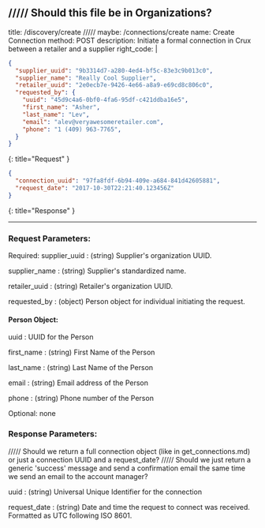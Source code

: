 ///// Should this file be in Organizations?
---
title: /discovery/create
///// maybe: /connections/create
name: Create Connection
method: POST
description: Initiate a formal connection in Crux between a retailer and a supplier
right_code: |
  ~~~ json
  {
    "supplier_uuid": "9b3314d7-a280-4ed4-bf5c-83e3c9b013c0",
    "supplier_name": "Really Cool Supplier",
    "retailer_uuid": "2e0ecb7e-9426-4e66-a8a9-e69cd8c806c0",
    "requested_by": {
      "uuid": "45d9c4a6-0bf0-4fa6-95df-c421ddba16e5",
      "first_name": "Asher",
      "last_name": "Lev",
      "email": "alev@veryawesomeretailer.com",
      "phone": "1 (409) 963-7765",
    }
  }
  ~~~
  {: title="Request" }

  ~~~ json
  {
    "connection_uuid": "97fa8fdf-6b94-409e-a684-841d42605881",
    "request_date": "2017-10-30T22:21:40.123456Z"
  }
  ~~~
  {: title="Response" }

---
### Request Parameters:

Required:
supplier_uuid
: (string) Supplier's organization UUID.

supplier_name
: (string) Supplier's standardized name.

retailer_uuid
: (string) Retailer's organization UUID.

requested_by
: (object) Person object for individual initiating the request.

#### Person Object:

uuid
: UUID for the Person

first_name
: (string) First Name of the Person

last_name
: (string) Last Name of the Person

email
: (string) Email address of the Person

phone
: (string) Phone number of the Person

Optional: none


### Response Parameters:

///// Should we return a full connection object (like in get_connections.md) or just a connection UUID and a request_date?
///// Should we just return a generic 'success' message and send a confirmation email the same time we send an email to the account manager?

uuid
: (string) Universal Unique Identifier for the connection

request_date
: (string) Date and time the request to connect was received. Formatted as UTC following ISO 8601.
